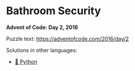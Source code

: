 # Bathroom Security

**Advent of Code: Day 2, 2016**

Puzzle text: <https://adventofcode.com/2016/day/2>

Solutions in other languages:

- [🐍 Python](../../../../python/2016/02_bathroom_security)

